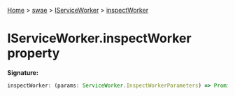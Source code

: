 [Home](./index) &gt; [swae](./swae.md) &gt; [IServiceWorker](./swae.iserviceworker.md) &gt; [inspectWorker](./swae.iserviceworker.inspectworker.md)

# IServiceWorker.inspectWorker property


**Signature:**
```javascript
inspectWorker: (params: ServiceWorker.InspectWorkerParameters) => Promise<void>
```

